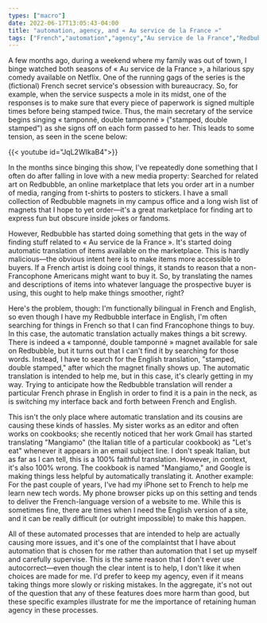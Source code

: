 ```yaml
---
types: ["macro"]
date: 2022-06-17T13:05:43-04:00
title: "automation, agency, and « Au service de la France »"
tags: ["French","automation","agency","Au service de la France","Redbubble","autocorrect","translation"]
---
```


A few months ago, during a weekend where my family was out of town, I binge watched both seasons of « Au service de la France », a hilarious spy comedy available on Netflix. One of the running gags of the series is the (fictional) French secret service's obsession with bureaucracy. So, for example, when the service suspects a mole in its midst, one of the responses is to make sure that every piece of paperwork is signed multiple times before being stamped twice. Thus, the main secretary of the service begins singing « tamponné, double tamponné » ("stamped, double stamped") as she signs off on each form passed to her. This leads to some tension, as seen in the scene below: 

{{< youtube id="JqL2WIkaB4">}}

In the months since binging this show, I've repeatedly done something that I often do after falling in love with a new media property: Searched for related art on Redbubble, an online marketplace that lets you order art in a number of media, ranging from t-shirts to posters to stickers. I have a small collection of Redbubble magnets in my campus office and a long wish list of magnets that I hope to yet order—it's a great marketplace for finding art to express fun but obscure inside jokes or fandoms.

However, Redbubble has started doing something that gets in the way of finding stuff related to « Au service de la France ». It's started doing automatic translation of items available on the marketplace. This is hardly malicious—the obvious intent here is to make items more accessible to buyers. If a French artist is doing cool things, it stands to reason that a non-Francophone Americans might want to buy it. So, by translating the names and descriptions of items into whatever language the prospective buyer is using, this ought to help make things smoother, right? 

Here's the problem, though: I'm functionally bilingual in French and English, so even though I have my Redbubble interface in English, I'm often searching for things in French so that I can find Francophone things to buy. In this case, the automatic translation actually makes things a bit screwy. There is indeed a « tamponné, double tamponné » magnet available for sale on Redbubble, but it turns out that I can't find it by searching for those words. Instead, I have to search for the English translation, "stamped, double stamped," after which the magnet finally shows up. The automatic translation is intended to help me, but in this case, it's clearly getting in my way. Trying to anticipate how the Redbubble translation will render a particular French phrase in English in order to find it is a pain in the neck, as is switching my interface back and forth between French and English.

This isn't the only place where automatic translation and its cousins are causing these kinds of hassles. My sister works as an editor and often works on cookbooks; she recently noticed that her work Gmail has started translating "Mangiamo" (the Italian title of a particular cookbook) as "Let's eat" whenever it appears in an email subject line. I don't speak Italian, but as far as I can tell, this is a 100% faithful translation. However, in context, it's also 100% wrong. The cookbook is named "Mangiamo," and Google is making things less helpful by automatically translating it. Another example: For the past couple of years, I've had my iPhone set to French to help me learn new tech words. My phone browser picks up on this setting and tends to deliver the French-language version of a website to me. While this is sometimes fine, there are times when I need the English version of a site, and it can be really difficult (or outright impossible) to make this happen. 

All of these automated processes that are intended to help are actually causing more issues, and it's one of the complaintst that I have about automation that is chosen for me rather than automation that I set up myself and carefully supervise. This is the same reason that I don't ever use autocorrect—even though the clear intent is to help, I don't like it when choices are made for me. I'd prefer to keep my agency, even if it means taking things more slowly or risking mistakes. In the aggregate, it's not out of the question that any of these features does more harm than good, but these specific examples illustrate for me the importance of retaining human agency in these processes.
